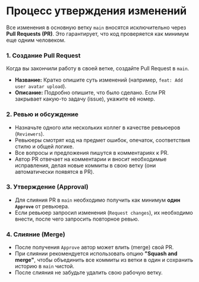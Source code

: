 # Процесс утверждения изменений

Все изменения в основную ветку `main` вносятся исключительно через **Pull Requests (PR)**. Это гарантирует, что код проверяется как минимум еще одним человеком.

### 1. Создание Pull Request

Когда вы закончили работу в своей ветке, создайте Pull Request в `main`.

*   **Название:** Кратко опишите суть изменений (например, `feat: Add user avatar upload`).
*   **Описание:** Подробно опишите, что было сделано. Если PR закрывает какую-то задачу (issue), укажите её номер.

### 2. Ревью и обсуждение

*   Назначьте одного или нескольких коллег в качестве ревьюеров (`Reviewers`).
*   Ревьюеры смотрят код на предмет ошибок, опечаток, соответствия стилю и общей логике.
*   Все вопросы и предложения пишутся в комментариях к PR.
*   Автор PR отвечает на комментарии и вносит необходимые исправления, делая новые коммиты в свою ветку (они автоматически появятся в PR).

### 3. Утверждение (Approval)

*   Для слияния PR в `main` необходимо получить как минимум **один `Approve`** от ревьюера.
*   Если ревьюер запросил изменения (`Request changes`), их необходимо внести, после чего запросить повторное ревью.

### 4. Слияние (Merge)

*   После получения `Approve` автор может влить (merge) свой PR.
*   При слиянии рекомендуется использовать опцию **"Squash and merge"**, чтобы объединить все коммиты из ветки в один и сохранить историю в `main` чистой.
*   После слияния не забудьте удалить свою рабочую ветку.